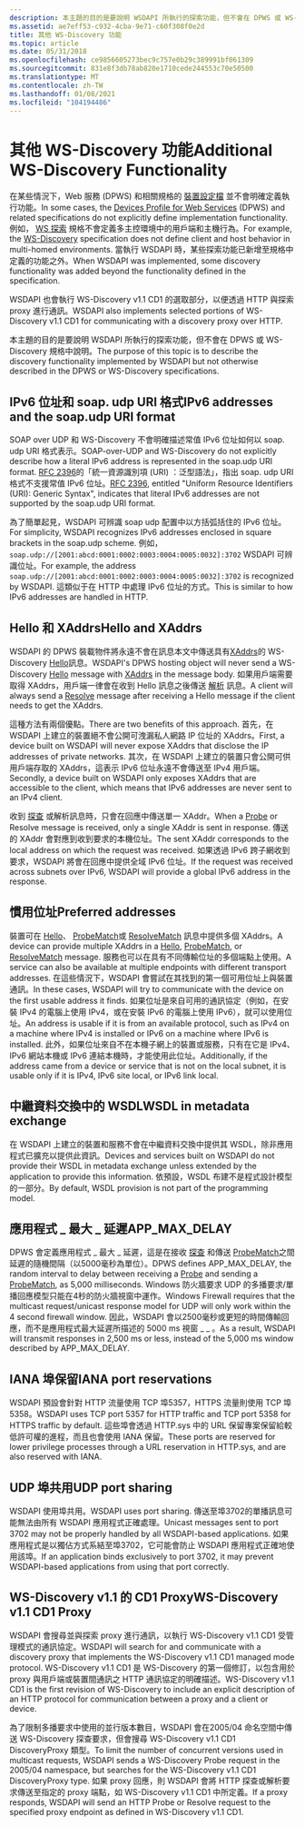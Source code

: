 ```yaml
---
description: 本主題的目的是要說明 WSDAPI 所執行的探索功能，但不會在 DPWS 或 WS-Discovery 規格中說明。
ms.assetid: ae7eff53-c932-4cba-9e71-c60f308f0e2d
title: 其他 WS-Discovery 功能
ms.topic: article
ms.date: 05/31/2018
ms.openlocfilehash: ce9856605273bec9c757e0b29c389991bf061309
ms.sourcegitcommit: 831e8f3db78ab820e1710cede244553c70e50500
ms.translationtype: MT
ms.contentlocale: zh-TW
ms.lasthandoff: 01/08/2021
ms.locfileid: "104194486"
---
```

# <a name="additional-ws-discovery-functionality"></a><span data-ttu-id="be29c-103">其他 WS-Discovery 功能</span><span class="sxs-lookup"><span data-stu-id="be29c-103">Additional WS-Discovery Functionality</span></span>

<span data-ttu-id="be29c-104">在某些情況下，Web 服務 (DPWS) 和相關規格的 [裝置設定檔](https://specs.xmlsoap.org/ws/2006/02/devprof/) 並不會明確定義執行功能。</span><span class="sxs-lookup"><span data-stu-id="be29c-104">In some cases, the [Devices Profile for Web Services](https://specs.xmlsoap.org/ws/2006/02/devprof/) (DPWS) and related specifications do not explicitly define implementation functionality.</span></span> <span data-ttu-id="be29c-105">例如， [WS 探索](https://specs.xmlsoap.org/ws/2005/04/discovery/ws-discovery.pdf) 規格不會定義多主控環境中的用戶端和主機行為。</span><span class="sxs-lookup"><span data-stu-id="be29c-105">For example, the [WS-Discovery](https://specs.xmlsoap.org/ws/2005/04/discovery/ws-discovery.pdf) specification does not define client and host behavior in multi-homed environments.</span></span> <span data-ttu-id="be29c-106">當執行 WSDAPI 時，某些探索功能已新增至規格中定義的功能之外。</span><span class="sxs-lookup"><span data-stu-id="be29c-106">When WSDAPI was implemented, some discovery functionality was added beyond the functionality defined in the specification.</span></span>

<span data-ttu-id="be29c-107">WSDAPI 也會執行 WS-Discovery v1.1 CD1 的選取部分，以便透過 HTTP 與探索 proxy 進行通訊。</span><span class="sxs-lookup"><span data-stu-id="be29c-107">WSDAPI also implements selected portions of WS-Discovery v1.1 CD1 for communicating with a discovery proxy over HTTP.</span></span>

<span data-ttu-id="be29c-108">本主題的目的是要說明 WSDAPI 所執行的探索功能，但不會在 DPWS 或 WS-Discovery 規格中說明。</span><span class="sxs-lookup"><span data-stu-id="be29c-108">The purpose of this topic is to describe the discovery functionality implemented by WSDAPI but not otherwise described in the DPWS or WS-Discovery specifications.</span></span>

## <a name="ipv6-addresses-and-the-soapudp-uri-format"></a><span data-ttu-id="be29c-109">IPv6 位址和 soap. udp URI 格式</span><span class="sxs-lookup"><span data-stu-id="be29c-109">IPv6 addresses and the soap.udp URI format</span></span>

<span data-ttu-id="be29c-110">SOAP over UDP 和 WS-Discovery 不會明確描述常值 IPv6 位址如何以 soap. udp URI 格式表示。</span><span class="sxs-lookup"><span data-stu-id="be29c-110">SOAP-over-UDP and WS-Discovery do not explicitly describe how a literal IPv6 address is represented in the soap.udp URI format.</span></span> <span data-ttu-id="be29c-111">[RFC 2396](https://www.ietf.org/rfc/rfc2396.txt)的「統一資源識別項 (URI) ：泛型語法」，指出 soap. udp URI 格式不支援常值 IPv6 位址。</span><span class="sxs-lookup"><span data-stu-id="be29c-111">[RFC 2396](https://www.ietf.org/rfc/rfc2396.txt), entitled "Uniform Resource Identifiers (URI): Generic Syntax", indicates that literal IPv6 addresses are not supported by the soap.udp URI format.</span></span>

<span data-ttu-id="be29c-112">為了簡單起見，WSDAPI 可辨識 soap udp 配置中以方括弧括住的 IPv6 位址。</span><span class="sxs-lookup"><span data-stu-id="be29c-112">For simplicity, WSDAPI recognizes IPv6 addresses enclosed in square brackets in the soap.udp scheme.</span></span> <span data-ttu-id="be29c-113">例如， `soap.udp://[2001:abcd:0001:0002:0003:0004:0005:0032]:3702` WSDAPI 可辨識位址。</span><span class="sxs-lookup"><span data-stu-id="be29c-113">For example, the address `soap.udp://[2001:abcd:0001:0002:0003:0004:0005:0032]:3702` is recognized by WSDAPI.</span></span> <span data-ttu-id="be29c-114">這類似于在 HTTP 中處理 IPv6 位址的方式。</span><span class="sxs-lookup"><span data-stu-id="be29c-114">This is similar to how IPv6 addresses are handled in HTTP.</span></span>

## <a name="hello-and-xaddrs"></a><span data-ttu-id="be29c-115">Hello 和 XAddrs</span><span class="sxs-lookup"><span data-stu-id="be29c-115">Hello and XAddrs</span></span>

<span data-ttu-id="be29c-116">WSDAPI 的 DPWS 裝載物件將永遠不會在訊息本文中傳送具有[XAddrs](xaddr-validation-rules.md)的 WS-Discovery [Hello](hello-message.md)訊息。</span><span class="sxs-lookup"><span data-stu-id="be29c-116">WSDAPI's DPWS hosting object will never send a WS-Discovery [Hello](hello-message.md) message with [XAddrs](xaddr-validation-rules.md) in the message body.</span></span> <span data-ttu-id="be29c-117">如果用戶端需要取得 XAddrs，用戶端一律會在收到 Hello 訊息之後傳送 [解析](resolve-message.md) 訊息。</span><span class="sxs-lookup"><span data-stu-id="be29c-117">A client will always send a [Resolve](resolve-message.md) message after receiving a Hello message if the client needs to get the XAddrs.</span></span>

<span data-ttu-id="be29c-118">這種方法有兩個優點。</span><span class="sxs-lookup"><span data-stu-id="be29c-118">There are two benefits of this approach.</span></span> <span data-ttu-id="be29c-119">首先，在 WSDAPI 上建立的裝置絕不會公開可洩漏私人網路 IP 位址的 XAddrs。</span><span class="sxs-lookup"><span data-stu-id="be29c-119">First, a device built on WSDAPI will never expose XAddrs that disclose the IP addresses of private networks.</span></span> <span data-ttu-id="be29c-120">其次，在 WSDAPI 上建立的裝置只會公開可供用戶端存取的 XAddrs，這表示 IPv6 位址永遠不會傳送至 IPv4 用戶端。</span><span class="sxs-lookup"><span data-stu-id="be29c-120">Secondly, a device built on WSDAPI only exposes XAddrs that are accessible to the client, which means that IPv6 addresses are never sent to an IPv4 client.</span></span>

<span data-ttu-id="be29c-121">收到 [探查](probe-message.md) 或解析訊息時，只會在回應中傳送單一 XAddr。</span><span class="sxs-lookup"><span data-stu-id="be29c-121">When a [Probe](probe-message.md) or Resolve message is received, only a single XAddr is sent in response.</span></span> <span data-ttu-id="be29c-122">傳送的 XAddr 會對應到收到要求的本機位址。</span><span class="sxs-lookup"><span data-stu-id="be29c-122">The sent XAddr corresponds to the local address on which the request was received.</span></span> <span data-ttu-id="be29c-123">如果透過 IPv6 跨子網收到要求，WSDAPI 將會在回應中提供全域 IPv6 位址。</span><span class="sxs-lookup"><span data-stu-id="be29c-123">If the request was received across subnets over IPv6, WSDAPI will provide a global IPv6 address in the response.</span></span>

## <a name="preferred-addresses"></a><span data-ttu-id="be29c-124">慣用位址</span><span class="sxs-lookup"><span data-stu-id="be29c-124">Preferred addresses</span></span>

<span data-ttu-id="be29c-125">裝置可在 [Hello](hello-message.md)、 [ProbeMatch](probematches-message.md)或 [ResolveMatch](resolvematches-message.md) 訊息中提供多個 XAddrs。</span><span class="sxs-lookup"><span data-stu-id="be29c-125">A device can provide multiple XAddrs in a [Hello](hello-message.md), [ProbeMatch](probematches-message.md), or [ResolveMatch](resolvematches-message.md) message.</span></span> <span data-ttu-id="be29c-126">服務也可以在具有不同傳輸位址的多個端點上使用。</span><span class="sxs-lookup"><span data-stu-id="be29c-126">A service can also be available at multiple endpoints with different transport addresses.</span></span> <span data-ttu-id="be29c-127">在這些情況下，WSDAPI 會嘗試在其找到的第一個可用位址上與裝置通訊。</span><span class="sxs-lookup"><span data-stu-id="be29c-127">In these cases, WSDAPI will try to communicate with the device on the first usable address it finds.</span></span> <span data-ttu-id="be29c-128">如果位址是來自可用的通訊協定（例如，在安裝 IPv4 的電腦上使用 IPv4，或在安裝 IPv6 的電腦上使用 IPv6），就可以使用位址。</span><span class="sxs-lookup"><span data-stu-id="be29c-128">An address is usable if it is from an available protocol, such as IPv4 on a machine where IPv4 is installed or IPv6 on a machine where IPv6 is installed.</span></span> <span data-ttu-id="be29c-129">此外，如果位址來自不在本機子網上的裝置或服務，只有在它是 IPv4、IPv6 網站本機或 IPv6 連結本機時，才能使用此位址。</span><span class="sxs-lookup"><span data-stu-id="be29c-129">Additionally, if the address came from a device or service that is not on the local subnet, it is usable only if it is IPv4, IPv6 site local, or IPv6 link local.</span></span>

## <a name="wsdl-in-metadata-exchange"></a><span data-ttu-id="be29c-130">中繼資料交換中的 WSDL</span><span class="sxs-lookup"><span data-stu-id="be29c-130">WSDL in metadata exchange</span></span>

<span data-ttu-id="be29c-131">在 WSDAPI 上建立的裝置和服務不會在中繼資料交換中提供其 WSDL，除非應用程式已擴充以提供此資訊。</span><span class="sxs-lookup"><span data-stu-id="be29c-131">Devices and services built on WSDAPI do not provide their WSDL in metadata exchange unless extended by the application to provide this information.</span></span> <span data-ttu-id="be29c-132">依預設，WSDL 布建不是程式設計模型的一部分。</span><span class="sxs-lookup"><span data-stu-id="be29c-132">By default, WSDL provision is not part of the programming model.</span></span>

## <a name="app_max_delay"></a><span data-ttu-id="be29c-133">應用程式 \_ 最大 \_ 延遲</span><span class="sxs-lookup"><span data-stu-id="be29c-133">APP\_MAX\_DELAY</span></span>

<span data-ttu-id="be29c-134">DPWS 會定義應用程式 \_ 最大 \_ 延遲，這是在接收 [探查](probe-message.md) 和傳送 [ProbeMatch](probematches-message.md)之間延遲的隨機間隔（以5000毫秒為單位）。</span><span class="sxs-lookup"><span data-stu-id="be29c-134">DPWS defines APP\_MAX\_DELAY, the random interval to delay between receiving a [Probe](probe-message.md) and sending a [ProbeMatch](probematches-message.md), as 5,000 milliseconds.</span></span> <span data-ttu-id="be29c-135">Windows 防火牆要求 UDP 的多播要求/單播回應模型只能在4秒的防火牆視窗中運作。</span><span class="sxs-lookup"><span data-stu-id="be29c-135">Windows Firewall requires that the multicast request/unicast response model for UDP will only work within the 4 second firewall window.</span></span> <span data-ttu-id="be29c-136">因此，WSDAPI 會以2500毫秒或更短的時間傳輸回應，而不是應用程式最大延遲所描述的 5000 ms 視窗 \_ \_ 。</span><span class="sxs-lookup"><span data-stu-id="be29c-136">As a result, WSDAPI will transmit responses in 2,500 ms or less, instead of the 5,000 ms window described by APP\_MAX\_DELAY.</span></span>

## <a name="iana-port-reservations"></a><span data-ttu-id="be29c-137">IANA 埠保留</span><span class="sxs-lookup"><span data-stu-id="be29c-137">IANA port reservations</span></span>

<span data-ttu-id="be29c-138">WSDAPI 預設會針對 HTTP 流量使用 TCP 埠5357，HTTPS 流量則使用 TCP 埠5358。</span><span class="sxs-lookup"><span data-stu-id="be29c-138">WSDAPI uses TCP port 5357 for HTTP traffic and TCP port 5358 for HTTPS traffic by default.</span></span> <span data-ttu-id="be29c-139">這些埠會透過 HTTP.sys 中的 URL 保留專案保留給較低許可權的進程，而且也會使用 IANA 保留。</span><span class="sxs-lookup"><span data-stu-id="be29c-139">These ports are reserved for lower privilege processes through a URL reservation in HTTP.sys, and are also reserved with IANA.</span></span>

## <a name="udp-port-sharing"></a><span data-ttu-id="be29c-140">UDP 埠共用</span><span class="sxs-lookup"><span data-stu-id="be29c-140">UDP port sharing</span></span>

<span data-ttu-id="be29c-141">WSDAPI 使用埠共用。</span><span class="sxs-lookup"><span data-stu-id="be29c-141">WSDAPI uses port sharing.</span></span> <span data-ttu-id="be29c-142">傳送至埠3702的單播訊息可能無法由所有 WSDAPI 應用程式正確處理。</span><span class="sxs-lookup"><span data-stu-id="be29c-142">Unicast messages sent to port 3702 may not be properly handled by all WSDAPI-based applications.</span></span> <span data-ttu-id="be29c-143">如果應用程式是以獨佔方式系結至埠3702，它可能會防止 WSDAPI 應用程式正確地使用該埠。</span><span class="sxs-lookup"><span data-stu-id="be29c-143">If an application binds exclusively to port 3702, it may prevent WSDAPI-based applications from using that port correctly.</span></span>

## <a name="ws-discovery-v11-cd1-proxy"></a><span data-ttu-id="be29c-144">WS-Discovery v1.1 的 CD1 Proxy</span><span class="sxs-lookup"><span data-stu-id="be29c-144">WS-Discovery v1.1 CD1 Proxy</span></span>

<span data-ttu-id="be29c-145">WSDAPI 會搜尋並與探索 proxy 進行通訊，以執行 WS-Discovery v1.1 CD1 受管理模式的通訊協定。</span><span class="sxs-lookup"><span data-stu-id="be29c-145">WSDAPI will search for and communicate with a discovery proxy that implements the WS-Discovery v1.1 CD1 managed mode protocol.</span></span> <span data-ttu-id="be29c-146">WS-Discovery v1.1 CD1 是 WS-Discovery 的第一個修訂，以包含用於 proxy 與用戶端或裝置間通訊之 HTTP 通訊協定的明確描述。</span><span class="sxs-lookup"><span data-stu-id="be29c-146">WS-Discovery v1.1 CD1 is the first revision of WS-Discovery to include an explicit description of an HTTP protocol for communication between a proxy and a client or device.</span></span>

<span data-ttu-id="be29c-147">為了限制多播要求中使用的並行版本數目，WSDAPI 會在2005/04 命名空間中傳送 WS-Discovery 探查要求，但會搜尋 WS-Discovery v1.1 CD1 DiscoveryProxy 類型。</span><span class="sxs-lookup"><span data-stu-id="be29c-147">To limit the number of concurrent versions used in multicast requests, WSDAPI sends a WS-Discovery Probe request in the 2005/04 namespace, but searches for the WS-Discovery v1.1 CD1 DiscoveryProxy type.</span></span> <span data-ttu-id="be29c-148">如果 proxy 回應，則 WSDAPI 會將 HTTP 探查或解析要求傳送至指定的 proxy 端點，如 WS-Discovery v1.1 CD1 中所定義。</span><span class="sxs-lookup"><span data-stu-id="be29c-148">If a proxy responds, WSDAPI will send an HTTP Probe or Resolve request to the specified proxy endpoint as defined in WS-Discovery v1.1 CD1.</span></span>

 

 



